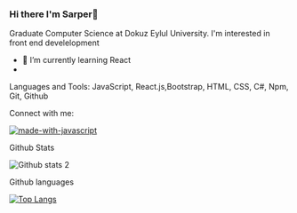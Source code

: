 ### Hi there I'm Sarper👋

 Graduate Computer Science at Dokuz Eylul University.
 I'm interested in front end develelopment
- 🌱 I’m currently learning React
- 
Languages and Tools:
JavaScript, React.js,Bootstrap, HTML, CSS, C#, Npm, Git, Github

Connect with me:

[![made-with-javascript](https://img.shields.io/badge/Made%20with-JavaScript-1f425f.svg)](https://www.javascript.com)


Github Stats

![Github stats 2](https://github-readme-stats.vercel.app/api?username=Sarperbg&show_icons=true&theme=radical)


Github languages

[![Top Langs](https://github-readme-stats.vercel.app/api/top-langs/?username=Sarperbg&layout=compact)](https://github.com/Sarperbg/github-readme-stats)
